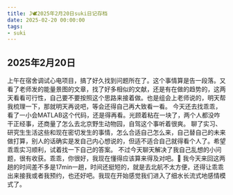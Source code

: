 ```yaml
---
title: J🕊️2025年2月20日suki日记存档
date: 2025-02-20 00:00:00
tags: 
- suki
---
```


## 2025年2月20日
上午在宿舍调试心电项目，搞了好久找到问题所在了。这个事情算是告一段落。又看了老师发的能量景图的文章，找了好多相似的文献，还是有在做的趋势的，这两天看看可行性，自己要不要按照这个思路来接着做。也是组会上老师说的，明天帮我梳理一下，那就明天再说吧，等会还得自己再大致看一看。
今天还去找乖乖，看了一小会MATLAB这个代码，还是得再看。光顾着粘在一块了，两个人都没咋干正经事，还商量了怎么去北京野生动物园，自驾这个事听着很爽。
聊了实习、研究生生活这些和现在密切发生的事情，怎么合适自己怎么来，自己替自己的未来做打算，别人的话确实是发自己内心想说的，但适不适合自己就得看个人了。希望乖乖实习顺利，试着找一下自己的答案。
不过今天聊天解决了我自己乱想的小问题，很有收获。乖乖，你很好，我现在懂得应该算来得及对吧。🥰
我今天来回这两趟的时间差不多是17min一趟，时间还挺短的，就是去北航不太方便，还得让乖乖出来接我或者我预约，也还好吧。我现在开始感觉我们进入了细水长流式地感情模式了。